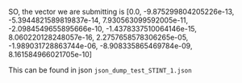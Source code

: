 SO, the vector we are submitting is [0.0, -9.875299804205226e-13, -5.3944821589819837e-14, 7.930563099592005e-11, -2.0984549655895666e-10, -1.4378337510064146e-15, 8.060220128248057e-16, 2.2757658578306265e-05, -1.989031728863744e-06, -8.908335865469784e-09, 8.161584966021705e-10]

This can be found in json `json_dump_test_STINT_1.json`

